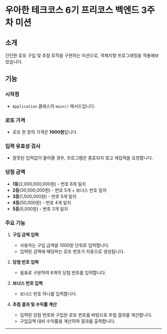 # 우아한 테크코스 6기 프리코스 백엔드 3주차 미션

## 소개

간단한 로또 구입 및 추첨 로직을 구현하는 미션으로, 객체지향 프로그래밍을 적용해보았습니다.

## 기능

### 시작점

- `Application` 클래스의 `main()` 메서드입니다.

### 로또 가격

- 로또 한 장의 가격은 **1000원**입니다.

### 입력 유효성 검사

- 잘못된 입력값이 들어올 경우, 프로그램은 종료되지 않고 재입력을 요청합니다.

### 당첨 금액

- **1등**(2,000,000,000원) - 번호 6개 일치
- **2등**(30,000,000원) - 번호 5개 + 보너스 번호 일치
- **3등**(1,500,000원) - 번호 5개 일치
- **4등**(50,000원) - 번호 4개 일치
- **5등**(5,000원) - 번호 3개 일치

### 주요 기능

1. **구입 금액 입력**
    - 사용자는 구입 금액을 1000원 단위로 입력합니다.
    - 입력된 금액에 해당하는 로또 번호가 자동으로 생성됩니다.

2. **당첨 번호 입력**
    - 쉼표로 구분하여 6개의 당첨 번호를 입력합니다.

3. **보너스 번호 입력**
    - 보너스 번호 하나를 입력합니다.

4. **추첨 결과 및 수익률 계산**
    - 입력된 당첨 번호와 구입한 로또 번호를 바탕으로 추첨 결과를 계산합니다.
    - 구입금액 대비 수익률을 계산하여 결과를 출력합니다.

---
